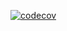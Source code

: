 [![codecov](https://codecov.io/gh/TheNightmare1212/Calc/branch/master/graph/badge.svg?token=FAIVL1PA9B)](https://codecov.io/gh/TheNightmare1212/Calc)
